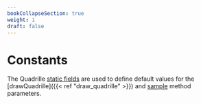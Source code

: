 ```yaml
---
bookCollapseSection: true
weight: 1
draft: false
---
```


# Constants

The Quadrille [static fields](https://developer.mozilla.org/en-US/docs/Web/JavaScript/Reference/Classes/static) are used to define default values for the [drawQuadrille]({{< ref "draw_quadrille" >}}) and [sample](https://objetos.github.io/p5.quadrille.js/docs/visual_computing/sample/) method parameters.
